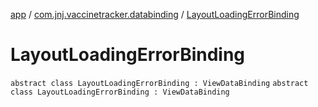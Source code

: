 [app](../../index.md) / [com.jnj.vaccinetracker.databinding](../index.md) / [LayoutLoadingErrorBinding](./index.md)

# LayoutLoadingErrorBinding

`abstract class LayoutLoadingErrorBinding : ViewDataBinding`
`abstract class LayoutLoadingErrorBinding : ViewDataBinding`